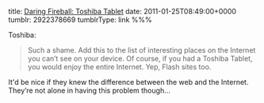 title: [Daring Fireball: Toshiba Tablet](http://daringfireball.net/linked/2011/01/23/toshiba-tablet)
date: 2011-01-25T08:49:00+0000
tumblr: 2922378669
tumblrType: link
%%%

Toshiba:

> Such a shame. Add this to the list of interesting places on the Internet you can’t see on your device. Of course, if you had a Toshiba Tablet, you would enjoy the entire Internet. Yep, Flash sites too.

It'd be nice if they knew the difference between the web and the Internet. They’re not alone in having this problem though…
